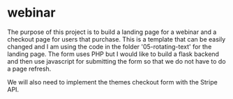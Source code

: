 # webinar

The purpose of this project is to build a landing page for a webinar and a checkout page for users that purchase. This is a template that can be easily changed and I am using the code in the folder '05-rotating-text' for the landing page. The form uses PHP but I would like to build a flask backend and then use javascript for submitting the form so that we do not have to do a page refresh.

We will also need to implement the themes checkout form with the Stripe API.
